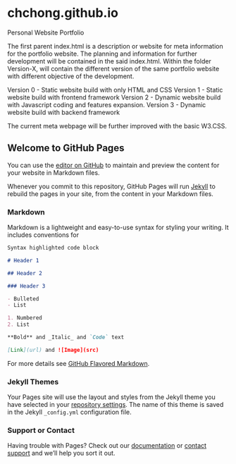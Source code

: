 # chchong.github.io

Personal Website Portfolio

The first parent index.html is a description or website for meta information for the portfolio website. The planning and information for further development will be contained in the said index.html. Within the folder Version-X, will contain the different version of the same portfolio website with different objective of the development.

Version 0 - Static website build with only HTML and CSS
Version 1 - Static website build with frontend framework
Version 2 - Dynamic website build with Javascript coding and features expansion.
Version 3 - Dynamic website build with backend framework

The current meta webpage will be further improved with the basic W3.CSS.

## Welcome to GitHub Pages

You can use the [editor on GitHub](https://github.com/cchsing/portfolio/edit/main/README.md) to maintain and preview the content for your website in Markdown files.

Whenever you commit to this repository, GitHub Pages will run [Jekyll](https://jekyllrb.com/) to rebuild the pages in your site, from the content in your Markdown files.

### Markdown

Markdown is a lightweight and easy-to-use syntax for styling your writing. It includes conventions for

```markdown
Syntax highlighted code block

# Header 1

## Header 2

### Header 3

- Bulleted
- List

1. Numbered
2. List

**Bold** and _Italic_ and `Code` text

[Link](url) and ![Image](src)
```

For more details see [GitHub Flavored Markdown](https://guides.github.com/features/mastering-markdown/).

### Jekyll Themes

Your Pages site will use the layout and styles from the Jekyll theme you have selected in your [repository settings](https://github.com/cchsing/chchong.github.io/settings/pages). The name of this theme is saved in the Jekyll `_config.yml` configuration file.

### Support or Contact

Having trouble with Pages? Check out our [documentation](https://docs.github.com/categories/github-pages-basics/) or [contact support](https://support.github.com/contact) and we’ll help you sort it out.
